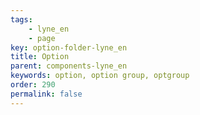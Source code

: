 ```yaml
---
tags: 
    - lyne_en
    - page
key: option-folder-lyne_en
title: Option
parent: components-lyne_en
keywords: option, option group, optgroup
order: 290
permalink: false
---
```

